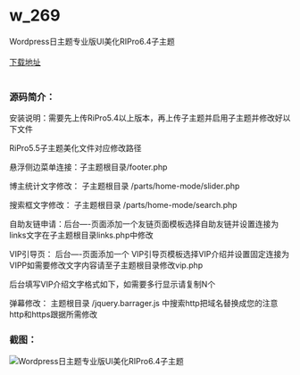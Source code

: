 # w_269
Wordpress日主题专业版UI美化RIPro6.4子主题
<br/></br>
[下载地址](https://www.uuid2.com/269.html "下载地址")
<br/></br>
<h3>源码简介：</h3>
<p>安装说明：需要先上传RiPro5.4以上版本，再上传子主题并启用子主题并修改好以下文件<p>
<p>RiPro5.5子主题美化文件对应修改路径

悬浮侧边菜单连接：子主题根目录/footer.php

博主统计文字修改： 子主题根目录 /parts/home-mode/slider.php

搜索框文字修改： 子主题根目录 /parts/home-mode/search.php

自助友链申请：后台—-页面添加一个友链页面模板选择自助友链并设置连接为links文字在子主题根目录links.php中修改

VIP引导页： 后台—-页面添加一个 VIP引导页模板选择VIP介绍并设置固定连接为VIPP如需要修改文字内容请至子主题根目录修改vip.php

后台填写VIP介绍文字格式如下，如需要多行显示请复制N个<p>
<p>弹幕修改： 主题根目录 /jquery.barrager.js 中搜索http把域名替换成您的注意http和https跟据所需修改<p>
<h3>截图：</h3>
<img src="https://www.uuid2.com/wp-content/uploads/img/202105/074e290693.jpg" alt="Wordpress日主题专业版UI美化RIPro6.4子主题">
